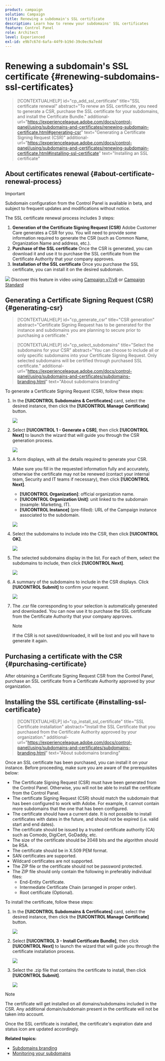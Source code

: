 ```yaml
---
product: campaign
solution: Campaign 
title: Renewing a subdomain's SSL certificate
description: Learn how to renew your subdomains' SSL certificates
feature: Control Panel
role: Architect
level: Experienced
exl-id: e9b7c67d-6afa-44f9-b19d-39c0ec9a7edd
---
```

# Renewing a subdomain's SSL certificate {#renewing-subdomains-ssl-certificates}

>[!CONTEXTUALHELP]
>id="cp_add_ssl_certificate"
>title="SSL certificate renewal"
>abstract="To renew an SSL certificate, you need to generate a CSR, purchase the SSL certificate for your subdomains, and install the Certificate Bundle."
>additional-url="https://experienceleague.adobe.com/docs/control-panel/using/subdomains-and-certificates/renewing-subdomain-certificate.html#generating-csr" text="Generating a Certificate Signing Request (CSR)"
>additional-url="https://experienceleague.adobe.com/docs/control-panel/using/subdomains-and-certificates/renewing-subdomain-certificate.html#installing-ssl-certificate" text="Installing an SSL certificate"

## About certificates renewal {#about-certificate-renewal-process}

>[!IMPORTANT]
>
>Subdomain configuration from the Control Panel is available in beta, and subject to frequent updates and modifications without notice.

The SSL certificate renewal process includes 3 steps:

1. **Generation of the Certificate Signing Request (CSR)**
    Adobe Customer Care generates a CSR for you. You will need to provide some information required to generate the CSR (such as Common Name, Organization Name and address, etc.).
1. **Purchase of the SSL certificate**
    Once the CSR is generated, you can download it and use it to purchase the SSL certificate from the Certificate Authority that your company approves.
1. **Installation of the SSL certificate**
    Once you purchase the SSL certificate, you can install it on the desired subdomain.

![](assets/do-not-localize/how-to-video.png) Discover this feature in video using [Campaign v7/v8](https://experienceleague.adobe.com/docs/campaign-classic-learn/control-panel/subdomains-and-certificates/adding-ssl-certificates.html#subdomains-and-certificates) or [Campaign Standard](https://experienceleague.adobe.com/docs/campaign-standard-learn/control-panel/subdomains-and-certificates/adding-ssl-certificates.html#adding-ssl-certificates)

## Generating a Certificate Signing Request (CSR) {#generating-csr}

>[!CONTEXTUALHELP]
>id="cp_generate_csr"
>title="CSR generation"
>abstract="Certificate Signing Request has to be generated for the instance and subdomains you are planning to secure prior to purchasing a certificate."

>[!CONTEXTUALHELP]
>id="cp_select_subdomains"
>title="Select the subdomains for your CSR"
>abstract="You can choose to include all or only specific subdomains into your Certificate Signing Request. Only selected subdomains will be certified through purchased SSL certificate."
>additional-url="https://experienceleague.adobe.com/docs/control-panel/using/subdomains-and-certificates/subdomains-branding.html" text="About subdomains branding"

To generate a Certificate Signing Request (CSR), follow these steps:

1. In the **[!UICONTROL Subdomains & Certificates]** card, select the desired instance, then click the **[!UICONTROL Manage Certificate]** button.

    ![](assets/renewal1.png)

1. Select **[!UICONTROL 1 - Generate a CSR]**, then click **[!UICONTROL Next]** to launch the wizard that will guide you through the CSR generation process.

    ![](assets/renewal2.png)

1. A form displays, with all the details required to generate your CSR.

    Make sure you fill in the requested information fully and accurately, otherwise the certificate may not be renewed (contact your internal team, Security and IT teams if necessary), then click **[!UICONTROL Next]**.

    * **[!UICONTROL Organization]**: official organization name.
    * **[!UICONTROL Organization Unit]**: unit linked to the subdomain (example: Marketing, IT).
    * **[!UICONTROL Instance]** (pre-filled): URL of the Campaign instance associated to the subdomain.

    ![](assets/renewal3.png)

1. Select the subdomains to include into the CSR, then click **[!UICONTROL OK]**.

    ![](assets/renewal4.png)

1. The selected subdomains display in the list. For each of them, select the subdomains to include, then click **[!UICONTROL Next]**.

    ![](assets/renewal5.png)

1. A summary of the subdomains to include in the CSR displays. Click **[!UICONTROL Submit]** to confirm your request.

    ![](assets/renewal6.png)

1. The .csr file corresponding to your selection is automatically generated and downloaded. You can now use it to purchase the SSL certificate from the Certificate Authority that your company approves.

    >[!NOTE]
    >
    >If the CSR is not saved/downloaded, it will be lost and you will have to generate it again.

## Purchasing a certificate with the CSR {#purchasing-certificate}

After obtaining a Certificate Signing Request CSR from the Control Panel, purchase an SSL certificate from a Certificate Authority approved by your organization.

## Installing the SSL certificate {#installing-ssl-certificate}

>[!CONTEXTUALHELP]
>id="cp_install_ssl_certificate"
>title="SSL Certificate installation"
>abstract="Install the SSL Certificate that you purchased from the Certificate Authority approved by your organization."
>additional-url="https://experienceleague.adobe.com/docs/control-panel/using/subdomains-and-certificates/subdomains-branding.html" text="About subdomains branding"

Once an SSL certificate has been purchased, you can install it on your instance. Before proceeding, make sure you are aware of the prerequisites below:

* The Certificate Signing Request (CSR) must have been generated from the Control Panel. Otherwise, you will not be able to install the certificate from the Control Panel.
* The certificate Signing Request (CSR) should match the subdomain that has been configured to work with Adobe. For example, it cannot contain more subdomains that the one that has been configured.
* The certificate should have a current date. It is not possible to install certificates with dates in the future, and should not be expired (i.e. valid start and end dates).
* The certificate should be issued by a trusted certificate authority (CA) such as Comodo, DigiCert, GoDaddy, etc.
* The size of the certificate should be 2048 bits and the algorithm should be RSA.
* The certificate should be in X.509 PEM format.
* SAN certificates are supported.
* Wildcard certificates are not supported.
* The ZIP file or the certificate should not be password protected.
* The ZIP file should only contain the following in preferably individual files:
    * End-Entity Certificate.
    * Intermediate Certificate Chain (arranged in proper order).
    * Root certificate (Optional).

To install the certificate, follow these steps:

1. In the **[!UICONTROL Subdomains & Certificates]** card, select the desired instance, then click the **[!UICONTROL Manage Certificate]** button.

    ![](assets/renewal1.png)

1. Select **[!UICONTROL 3 - Install Certificate Bundle]**, then click **[!UICONTROL Next]** to launch the wizard that will guide you through the certificate installation process.

    ![](assets/install1.png)

1. Select the .zip file that contains the certificate to install, then click **[!UICONTROL Submit]**.

    ![](assets/install2.png)

>[!NOTE]
>
>The certificate will get installed on all domains/subdomains included in the CSR. Any additional domain/subdomain present in the certificate will not be taken into account.

Once the SSL certificate is installed, the certificate's expiration date and status icon are updated accordingly.

**Related topics:**

* [Subdomains branding](../../subdomains-certificates/using/subdomains-branding.md)
* [Monitoring your subdomains](../../subdomains-certificates/using/monitoring-subdomains.md)

